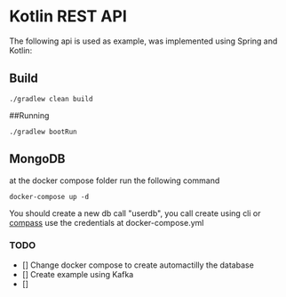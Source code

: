 # Kotlin REST API
The following api is used as example, was implemented using Spring and Kotlin:

## Build
```
./gradlew clean build
```
##Running
```
./gradlew bootRun 
```

## MongoDB
at the docker compose folder run the following command
```
docker-compose up -d
```
You should create a new db call "userdb", you call create using cli or [compass](https://docs.mongodb.com/compass/master/install/)
use the credentials at docker-compose.yml

### TODO
- [] Change docker compose to create automactilly the database
- [] Create example using Kafka
- [] 